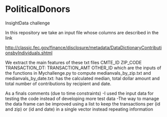 # PoliticalDonors
InsightData challenge

In this repository we take an input file whose columns are described in the link

http://classic.fec.gov/finance/disclosure/metadata/DataDictionaryContributionsbyIndividuals.shtml

We extract the main features of these txt files
    CMTE_ID
    ZIP_CODE 
    TRANSACTION_DT:
    TRANSACTION_AMT
    OTHER_ID
which are the inputs of the functions in Mychallenge.py to compute medianvals_by_zip.txt and medianvals_by_date.txt: has the calculated median, total dollar amount and total number of contributions by recipient and date.

As a finals comments (due to time constraints) 
-I used the input data for testing the code instead of developing more test data 
-The way to manage the data frame can be improved using a list to keep the transactions per (id and zip) or (id and date) in a single vector instead repeating information
